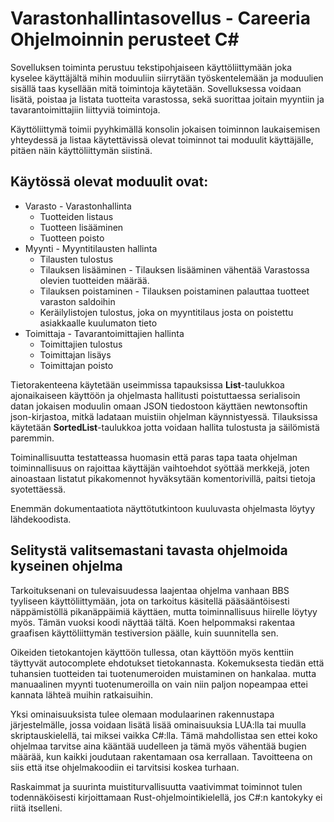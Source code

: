 Varastonhallintasovellus - Careeria Ohjelmoinnin perusteet C#
========================

Sovelluksen toiminta perustuu tekstipohjaiseen käyttöliittymään joka kyselee käyttäjältä mihin moduuliin siirrytään työskentelemään ja moduulien sisällä taas kysellään mitä toimintoja käytetään.
Sovelluksessa voidaan lisätä, poistaa ja listata tuotteita varastossa, sekä suorittaa joitain myyntiin ja tavarantoimittajiin liittyviä toimintoja.


Käyttöliittymä toimii pyyhkimällä konsolin jokaisen toiminnon laukaisemisen yhteydessä ja listaa käytettävissä olevat toiminnot tai moduulit käyttäjälle, pitäen näin käyttöliittymän siistinä.

## Käytössä olevat moduulit ovat:
* Varasto - Varastonhallinta
	* Tuotteiden listaus
	* Tuotteen lisääminen
	* Tuotteen poisto
* Myynti - Myyntitilausten hallinta
	* Tilausten tulostus
	* Tilauksen lisääminen - Tilauksen lisääminen vähentää Varastossa olevien tuotteiden määrää.
	* Tilauksen poistaminen - Tilauksen poistaminen palauttaa tuotteet varaston saldoihin
	* Keräilylistojen tulostus, joka on myyntitilaus josta on poistettu asiakkaalle kuulumaton tieto
* Toimittaja - Tavarantoimittajien hallinta
	* Toimittajien tulostus
	* Toimittajan lisäys
	* Toimittajan poisto

Tietorakenteena käytetään useimmissa tapauksissa __List__-taulukkoa ajonaikaiseen käyttöön ja ohjelmasta hallitusti poistuttaessa serialisoin datan jokaisen moduulin omaan JSON tiedostoon käyttäen newtonsoftin json-kirjastoa, mitkä ladataan muistiin ohjelman käynnistyessä. Tilauksissa käytetään __SortedList__-taulukkoa jotta voidaan hallita tulostusta ja säilömistä paremmin.

Toiminallisuutta testatteassa huomasin että paras tapa taata ohjelman toiminnallisuus on rajoittaa käyttäjän vaihtoehdot syöttää merkkejä, joten ainoastaan listatut pikakomennot hyväksytään komentorivillä, paitsi tietoja syotettäessä.

Enemmän dokumentaatiota näyttötutkintoon kuuluvasta ohjelmasta löytyy lähdekoodista.

## Selitystä valitsemastani tavasta ohjelmoida kyseinen ohjelma
Tarkoituksenani on tulevaisuudessa laajentaa ohjelma vanhaan BBS tyyliseen käyttöliittymään, jota on tarkoitus käsitellä pääsääntöisesti näppämistöllä pikanäppäimiä käyttäen, mutta toiminnallisuus hiirelle löytyy myös. 
Tämän vuoksi koodi näyttää tältä. Koen helpommaksi rakentaa graafisen käyttöliittymän testiversion päälle, kuin suunnitella sen.

Oikeiden tietokantojen käyttöön tullessa, otan käyttöön myös kenttiin täyttyvät autocomplete ehdotukset tietokannasta. Kokemuksesta tiedän että tuhansien tuotteiden tai tuotenumeroiden muistaminen on hankalaa. mutta manuaalinen myynti tuotenumeroilla on vain niin paljon nopeampaa ettei kannata lähteä muihin ratkaisuihin.


Yksi ominaisuuksista tulee olemaan modulaarinen rakennustapa järjestelmälle, jossa voidaan lisätä lisää ominaisuuksia LUA:lla tai muulla skriptauskielellä, tai miksei vaikka C#:lla. Tämä mahdollistaa sen ettei koko ohjelmaa tarvitse aina kääntää uudelleen ja tämä myös vähentää bugien määrää, kun kaikki joudutaan rakentamaan osa kerrallaan.
Tavoitteena on siis että itse ohjelmakoodiin ei tarvitsisi koskea turhaan.

Raskaimmat ja suurinta muistiturvallisuutta vaativimmat toiminnot tulen todennäköisesti kirjoittamaan Rust-ohjelmointikielellä, jos C#:n kantokyky ei riitä itselleni.

